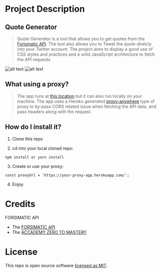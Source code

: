 # Project Description

## Quote Generator

> Quote Generator is a tool that allows you to get quotes from the [Forismatic API](https://forismatic.com/en/).
> The tool also allows you to Tweet the quote diretcly into your Twitter account.
> The project aims to display a good use of CSS styles and practices and a solid JavaScript architecture to fetch the API requests.

![alt text](https://i.imgur.com/8B0Ehs4.png)
![alt text](https://i.imgur.com/MBQdgpz.png)

## What using a proxy?

> The app runs at [this location](https://memnoc.github.io/Quote-Generator/) but it can also run locally on your machine.
> The app uses a Heroku generated [proxy-anywhere](https://github.com/Rob--W/cors-anywhere) type of proxy to by-pass CORS related issue when fetching the API data, and pass headers along with the request.


## How do I install it?

1. Clone this repo

2. cd into your local cloned repo:

`npm install or yarn install`

3. Create or use your proxy:

`const proxyUrl = 'https://your-proxy-app.herokuapp.com/';`

4. Enjoy


# Credits

FORSIMATIC API

 - The [FORSIMATIC API](https://forismatic.com/en/api/)
 - The [ACCADEMY ZERO TO MASTERY](https://academy.zerotomastery.io/)
 # License

 This repo is open source software [licensed as MIT](https://github.com/Memnoc/Evaluate_News_NPL/blob/master/LICENSE).

